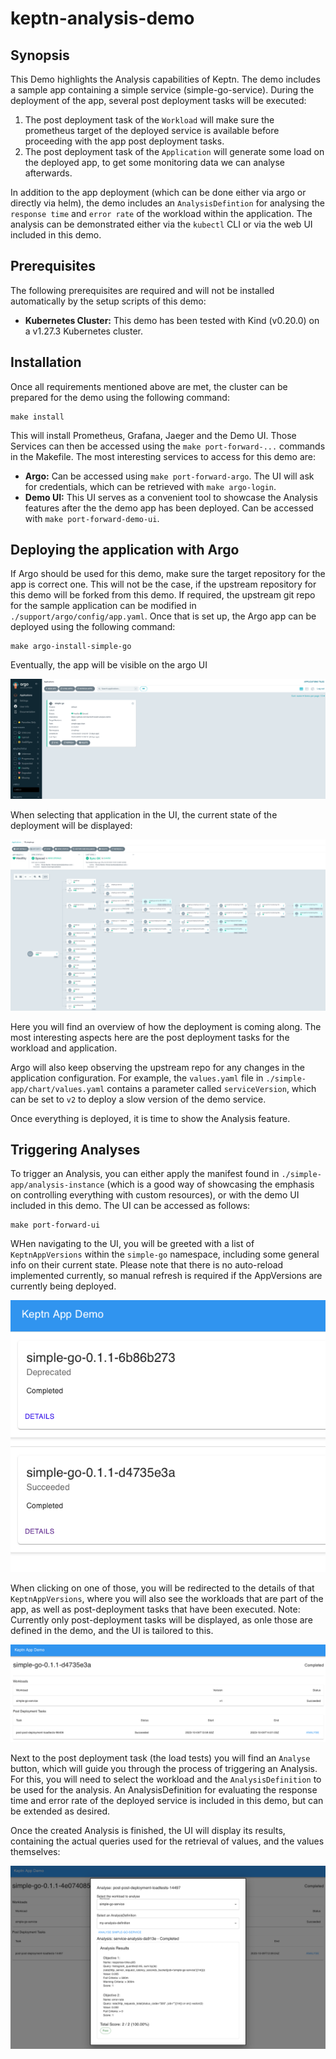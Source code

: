 # keptn-analysis-demo

## Synopsis

This Demo highlights the Analysis capabilities of Keptn. The demo includes a sample app containing a simple service (simple-go-service).
During the deployment of the app, several post deployment tasks will be executed:

1. The post deployment task of the `Workload` will make sure the prometheus target of the deployed service is available before proceeding with the app post deployment tasks.
1. The post deployment task of the `Application` will generate some load on the deployed app, to get some monitoring data we can analyse afterwards.

In addition to the app deployment (which can be done either via argo or directly via helm), the demo includes an `AnalysisDefintion` for analysing the `response time` and `error rate` of
the workload within the application. The analysis can be demonstrated either via the `kubectl` CLI or via the web UI included in this demo.

## Prerequisites

The following prerequisites are required and will not be installed automatically by the setup scripts of this demo:

- **Kubernetes Cluster:** This demo has been tested with Kind (v0.20.0) on a v1.27.3 Kubernetes cluster. 

## Installation

Once all requirements mentioned above are met, the cluster can be prepared for the demo using the following command:

```shell
make install
```

This will install Prometheus, Grafana, Jaeger and the Demo UI. Those Services can then be accessed using the `make port-forward-...` commands in the Makefile.
The most interesting services to access for this demo are:

- **Argo:** Can be accessed using `make port-forward-argo`. The UI will ask for credentials, which can be retrieved with `make argo-login`.
- **Demo UI:** This UI serves as a convenient tool to showcase the Analysis features after the the demo app has been deployed. Can be accessed with `make port-forward-demo-ui`.

## Deploying the application with Argo

If Argo should be used for this demo, make sure the target repository for the app is correct one. This will not be the case, if the upstream repository for this demo will be forked from this demo. If required, the upstream git repo for the sample application can be modified in `./support/argo/config/app.yaml`.
Once that is set up, the Argo app can be deployed using the following command:

```shell
make argo-install-simple-go
```

Eventually, the app will be visible on the argo UI

![Argo applications](assets/argo-apps.png)

When selecting that application in the UI, the current state of the deployment will be displayed:

![Application state](assets/argo-app-state.png)

Here you will find an overview of how the deployment is coming along.
The most interesting aspects here are the post deployment tasks for the workload and application.

Argo will also keep observing the upstream repo for any changes in the application configuration.
For example, the `values.yaml` file in `./simple-app/chart/values.yaml` contains a parameter called `serviceVersion`, which can be set to `v2` to deploy a slow version of the demo service.

Once everything is deployed, it is time to show the Analysis feature.

## Triggering Analyses

To trigger an Analysis, you can either apply the manifest found in `./simple-app/analysis-instance` (which is a good
way of showcasing the emphasis on controlling everything with custom resources), or with the demo UI included in this demo.
The UI can be accessed as follows:

```shell
make port-forward-ui
```

WHen navigating to the UI, you will be greeted with a list of `KeptnAppVersions` within the `simple-go` namespace, including some general info on their current state. Please note that there is no auto-reload implemented currently,
so manual refresh is required if the AppVersions are currently being deployed.

![KeptnAppVersions](assets/keptn-ui-appversions.png)

When clicking on one of those, you will be redirected to the details of that `KeptnAppVersions`, where you will also see the workloads that are part of the app, as well as post-deployment tasks that have been executed. Note: Currently only post-deployment tasks will be displayed, as onle those are defined in the demo, and the UI is tailored to this.

![AppVersion details](assets/keptn-ui-app-version-details.png)

Next to the post deployment task (the load tests) you will find an `Analyse` button, which will guide you through
the process of triggering an Analysis. For this, you will need to select the workload and the `AnalysisDefinition`
to be used for the analysis. An AnalysisDefinition for evaluating the response time and error rate of the deployed service is included in this demo, but can be extended as desired.

Once the created Analysis is finished, the UI will display its results, containing the actual queries used
for the retrieval of values, and the values themselves:

![Analysis results](assets/analysis.png)
